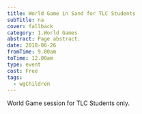 ```yaml
---
title: World Game in Sand for TLC Students
subTitle: na
cover: fallback
category: 1.World Games
abstract: Page abstract.
date: 2018-06-26
fromTime: 9.00am
toTime: 12.00am
type: event
cost: Free
tags:
  - wgChildren
---
```


World Game session for TLC Students only.

